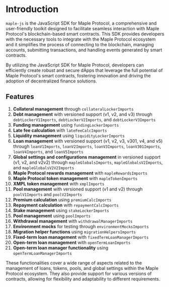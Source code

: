 # Introduction

`maple-js` is the JavaScript SDK for Maple Protocol, a comprehensive and user-friendly toolkit designed to facilitate seamless interaction with Maple Protocol's blockchain-based smart contracts. This SDK provides developers with the necessary tools to integrate with the Maple Protocol ecosystem and it simplifies the process of connecting to the blockchain, managing accounts, submitting transactions, and handling events generated by smart contracts.

By utilizing the JavaScript SDK for Maple Protocol, developers can efficiently create robust and secure dApps that leverage the full potential of Maple Protocol's smart contracts, fostering innovation and driving the adoption of decentralized finance solutions.

## Features

1. **Collateral management** through `collateralLockerImports`
2. **Debt management** with versioned support (v1, v2, and v3) through `debtLockerV1Imports`, `debtLockerV2Imports`, and `debtLockerV3Imports`
3. **Funding management** using `fundingLockerImports`
4. **Late fee calculation** with `lateFeeCalcImports`
5. **Liquidity management** using `liquidityLockerImports`
6. **Loan management** with versioned support (v1, v2, v3, v301, v4, and v5) through `loanV1Imports`, `loanV2Imports`, `loanV3Imports`, `loanV301Imports`, `loanV4Imports`, and `loanV5Imports`
7. **Global settings and configurations management** in versioned support (v1, v2, and v2v2) through `mapleGlobalsImports`, `mapleGlobalsV2Imports`, and `mapleGlobalsV2V2Imports`
8. **Maple Protocol rewards management** with `mapleRewardsImports`
9. **Maple Protocol token management** with `mapleTokenImports`
10. **XMPL token management** with `xmplImports`
11. **Pool management** with versioned support (v1 and v2) through `poolV1Imports` and `poolV2Imports`
12. **Premium calculation** using `premiumCalcImports`
13. **Repayment calculation** with `repaymentCalcImports`
14. **Stake management** using `stakeLockerImports`
15. **Pool management** using `poolImports`
16. **Withdrawal management** with `withdrawalManagerImports`
17. **Environment mocks** for testing through `environmentMocksImports`
18. **Migration helper functions** using `migrationHelpersImports`
19. **Fixed-term loan management** with `fixedTermLoanManagerImports`
20. **Open-term loan management** with `openTermLoanImports`
21. **Open-term loan manager functionality** using `openTermLoanManagerImports`

These functionalities cover a wide range of aspects related to the management of loans, tokens, pools, and global settings within the Maple Protocol ecosystem. They also provide support for various versions of contracts, allowing for flexibility and adaptability to different requirements.